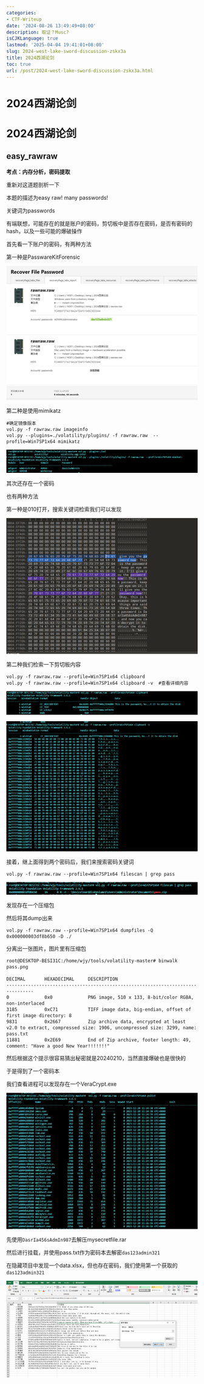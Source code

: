 ```yaml
---
categories:
- CTF-Writeup
date: '2024-08-26 13:49:49+08:00'
description: 取证？Musc?
isCJKLanguage: true
lastmod: '2025-04-04 19:41:01+08:00'
slug: 2024-west-lake-sword-discussion-zskx3a
title: 2024西湖论剑
toc: true
url: /post/2024-west-lake-sword-discussion-zskx3a.html
---
```

# 2024西湖论剑

# 2024西湖论剑

## easy\_rawraw

**考点：内存分析，密码提取**

重新对这道题剖析一下

本题的描述为easy raw! many passwords!

关键词为passwords

有端联想，可能存在的就是账户的密码，剪切板中是否存在密码，是否有密码的hash，以及一些可能的爆破操作

首先看一下账户的密码，有两种方法

第一种是PasswareKitForensic

​![Zgcjdf7PslzYxia](https://raw.githubusercontent.com/Wh1teJ0ker/PicGo/main/Pic/net-img-Zgcjdf7PslzYxia-20240826135201-p5rrfxi.png)​

第二种是使用mimikatz

```shell
#确定镜像版本
vol.py -f rawraw.raw imageinfo
vol.py --plugins=./volatility/plugins/ -f rawraw.raw  --profile=Win7SP1x64 mimikatz
```

​![bMwQquC2hcr5iax](https://raw.githubusercontent.com/Wh1teJ0ker/PicGo/main/Pic/net-img-bMwQquC2hcr5iax-20240826135201-5c5x2ww.png)​

其次还存在一个密码

也有两种方法

第一种是010打开，搜索关键词检索我们可以发现

​![aCFMNyxAcOGQep7](https://raw.githubusercontent.com/Wh1teJ0ker/PicGo/main/Pic/net-img-aCFMNyxAcOGQep7-20240826135201-gh381a1.png)​

第二种我们检索一下剪切板内容

```shell
vol.py -f rawraw.raw --profile=Win7SP1x64 clipboard
vol.py -f rawraw.raw --profile=Win7SP1x64 clipboard -v  #查看详细内容
```

​![FdwmvIgG2kbYhio](https://raw.githubusercontent.com/Wh1teJ0ker/PicGo/main/Pic/net-img-FdwmvIgG2kbYhio-20240826135202-yhtoqzg.png)​

​![MJdNU1CocaFPOxS](https://raw.githubusercontent.com/Wh1teJ0ker/PicGo/main/Pic/net-img-MJdNU1CocaFPOxS-20240826135203-oo2a2uc.png)​

接着，继上面得到两个密码后，我们来搜索密码关键词

```shell
vol.py -f rawraw.raw --profile=Win7SP1x64 filescan | grep pass
```

​![TY7WsbnJz6Lli1C](https://raw.githubusercontent.com/Wh1teJ0ker/PicGo/main/Pic/net-img-TY7WsbnJz6Lli1C-20240826135203-hqlcfwh.png)​

发现存在一个压缩包

然后将其dump出来

```shell
vol.py -f rawraw.raw --profile=Win7SP1x64 dumpfiles -Q 0x000000003df8b650 -D ./
```

分离出一张图片，图片里有压缩包

```shell
root@DESKTOP-BESI31C:/home/wjy/tools/volatility-master# binwalk pass.png 

DECIMAL       HEXADECIMAL     DESCRIPTION
--------------------------------------------------------------------------------
0             0x0             PNG image, 510 x 133, 8-bit/color RGBA, non-interlaced
3185          0xC71           TIFF image data, big-endian, offset of first image directory: 8
9831          0x2667          Zip archive data, encrypted at least v2.0 to extract, compressed size: 1906, uncompressed size: 3299, name: pass.txt
11881         0x2E69          End of Zip archive, footer length: 49, comment: "Have a good New Year!!!!!!!"
```

然后根据这个提示很容易猜出秘密就是20240210，当然直接爆破也是很快的

于是得到了一个密码本

我们查看进程可以发现存在一个VeraCrypt.exe

​![5XBzJ2vFIbu73ZD](https://raw.githubusercontent.com/Wh1teJ0ker/PicGo/main/Pic/net-img-5XBzJ2vFIbu73ZD-20240826135204-089nc2n.png)​

先使用`DasrIa456sAdmIn987`​去解压mysecretfile.rar

然后进行挂载，并使用pass.txt作为密码本去解密`das123admin321`​

在隐藏项目中发现一个data.xlsx，但也存在密码，我们使用第一个获取的`das123admin321`​

​![tfXjoNUalyiwS64](https://raw.githubusercontent.com/Wh1teJ0ker/PicGo/main/Pic/net-img-tfXjoNUalyiwS64-20240826135204-m53w6e5.png)​

‍
